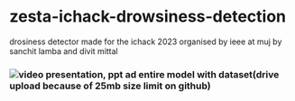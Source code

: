 # zesta-ichack-drowsiness-detection
drosiness detector made for the ichack 2023 organised by ieee at muj by sanchit lamba and divit mittal
### 
### ![video presentation, ppt ad entire model with dataset(drive upload because of 25mb size limit on github)](https://drive.google.com/drive/folders/1-3RSOSQtXirUXBK5ExcuD9ZifMQ5Q0IW?usp=sharing)

